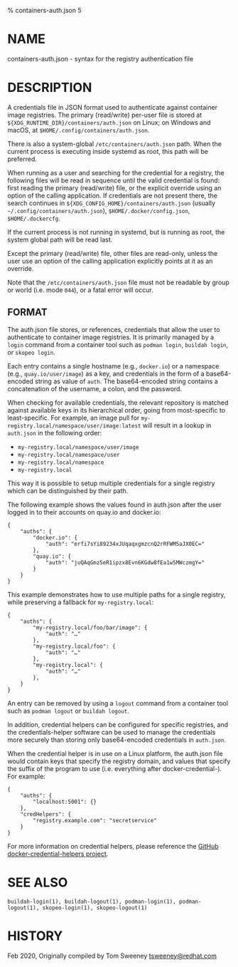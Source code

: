 % containers-auth.json 5

# NAME
containers-auth.json - syntax for the registry authentication file

# DESCRIPTION

A credentials file in JSON format used to authenticate against container image registries.
The primary (read/write) per-user file is stored at `${XDG_RUNTIME_DIR}/containers/auth.json` on Linux;
on Windows and macOS, at `$HOME/.config/containers/auth.json`.

There is also a system-global `/etc/containers/auth.json` path.  When the current process is executing inside systemd as root, this path will be preferred.

When running as a user and searching for the credential for a registry, the following files will be read in sequence until the valid credential is found:
first reading the primary (read/write) file, or the explicit override using an option of the calling application.
If credentials are not present there,
the search continues in `${XDG_CONFIG_HOME}/containers/auth.json` (usually `~/.config/containers/auth.json`), `$HOME/.docker/config.json`, `$HOME/.dockercfg`.

If the current process is not running in systemd, but is running as root, the system global path will be read last.

Except the primary (read/write) file, other files are read-only, unless the user use an option of the calling application explicitly points at it as an override.

Note that the `/etc/containers/auth.json` file must not be readable by group or world (i.e. mode `044`), or a fatal error will occur.

## FORMAT

The auth.json file stores, or references, credentials that allow the user to authenticate
to container image registries.
It is primarily managed by a `login` command from a container tool such as `podman login`,
`buildah login`, or `skopeo login`.

Each entry contains a single hostname (e.g., `docker.io`) or a namespace (e.g., `quay.io/user/image`) as a key,
and credentials in the form of a base64-encoded string as value of `auth`. The
base64-encoded string contains a concatenation of the username, a colon, and the
password.

When checking for available credentials, the relevant repository is matched
against available keys in its hierarchical order, going from most-specific to least-specific.
For example, an image pull for `my-registry.local/namespace/user/image:latest` will
result in a lookup in `auth.json` in the following order:

- `my-registry.local/namespace/user/image`
- `my-registry.local/namespace/user`
- `my-registry.local/namespace`
- `my-registry.local`

This way it is possible to setup multiple credentials for a single registry
which can be distinguished by their path.

The following example shows the values found in auth.json after the user logged in to
their accounts on quay.io and docker.io:

```
{
	"auths": {
		"docker.io": {
			"auth": "erfi7sYi89234xJUqaqxgmzcnQ2rRFWM5aJX0EC="
		},
		"quay.io": {
			"auth": "juQAqGmz5eR1ipzx8Evn6KGdw8fEa1w5MWczmgY="
		}
	}
}
```

This example demonstrates how to use multiple paths for a single registry, while
preserving a fallback for `my-registry.local`:

```
{
	"auths": {
		"my-registry.local/foo/bar/image": {
			"auth": "…"
		},
		"my-registry.local/foo": {
			"auth": "…"
		},
		"my-registry.local": {
			"auth": "…"
		},
	}
}
```

An entry can be removed by using a `logout` command from a container
tool such as `podman logout` or `buildah logout`.

In addition, credential helpers can be configured for specific registries, and the credentials-helper
software can be used to manage the credentials more securely than storing only base64-encoded credentials in `auth.json`.

When the credential helper is in use on a Linux platform, the auth.json file would contain keys that specify the registry domain, and values that specify the suffix of the program to use (i.e. everything after docker-credential-).  For example:

```
{
    "auths": {
        "localhost:5001": {}
    },
    "credHelpers": {
		"registry.example.com": "secretservice"
	}
}
```

For more information on credential helpers, please reference the [GitHub docker-credential-helpers project](https://github.com/docker/docker-credential-helpers/releases).

# SEE ALSO
    buildah-login(1), buildah-logout(1), podman-login(1), podman-logout(1), skopeo-login(1), skopeo-logout(1)

# HISTORY
Feb 2020, Originally compiled by Tom Sweeney <tsweeney@redhat.com>
